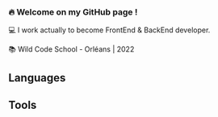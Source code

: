 ### :fire: Welcome on my GitHub page !

:computer: I work actually to become FrontEnd & BackEnd developer. 

:books: Wild Code School - Orléans | 2022

## Languages


## Tools
